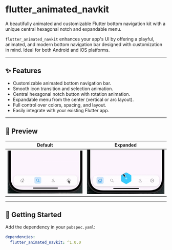 # flutter_animated_navkit

A beautifully animated and customizable Flutter bottom navigation kit with a unique central hexagonal notch and expandable menu.

`flutter_animated_navkit` enhances your app's UI by offering a playful, animated, and modern bottom navigation bar designed with customization in mind. Ideal for both Android and iOS platforms.

---

## ✨ Features

- Customizable animated bottom navigation bar.
- Smooth icon transition and selection animation.
- Central hexagonal notch button with rotation animation.
- Expandable menu from the center (vertical or arc layout).
- Full control over colors, spacing, and layout.
- Easily integrate with your existing Flutter app.

---

## 📸 Preview

| Default | Expanded |
|--------|----------|
| ![Bottom Bar](https://github.com/Raj3448/flutter_animated_navkit/raw/main/flutter_animated_navkit/assets/animated_nav.gif) | ![Expanded Menu](https://github.com/Raj3448/flutter_animated_navkit/raw/main/flutter_animated_navkit/assets/expanded_view.gif) |


---

## 🚀 Getting Started

Add the dependency in your `pubspec.yaml`:

```yaml
dependencies:
  flutter_animated_navkit: ^1.0.0
